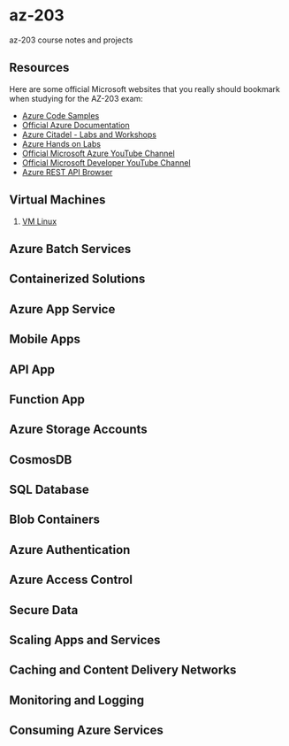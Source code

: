 # az-203
az-203 course notes and projects

## Resources
Here are some official Microsoft websites that you really should bookmark when studying for the AZ-203 exam: 
- [Azure Code Samples](https://azure.microsoft.com/en-us/resources/samples/?sort=0)
- [Official Azure Documentation](https://docs.microsoft.com/en-us/azure/)
- [Azure Citadel - Labs and Workshops](https://azurecitadel.github.io/labs/)
- [Azure Hands on Labs](https://www.microsoft.com/handsonlabs/SelfPacedLabs)
- [Official Microsoft Azure YouTube Channel](https://www.youtube.com/user/windowsazure)
- [Official Microsoft Developer YouTube Channel](https://www.youtube.com/channel/UCsMica-v34Irf9KVTh6xx-g)
- [Azure REST API Browser](https://docs.microsoft.com/en-us/rest/api/?view=Azure)

## Virtual Machines
1. [VM Linux](01.vm.linux.md)

## Azure Batch Services

## Containerized Solutions

## Azure App Service

## Mobile Apps

## API App

## Function App

## Azure Storage Accounts

## CosmosDB

## SQL Database

## Blob Containers

## Azure Authentication

## Azure Access Control

## Secure Data

## Scaling Apps and Services

## Caching and Content Delivery Networks

## Monitoring and Logging

## Consuming Azure Services
<!--stackedit_data:
eyJoaXN0b3J5IjpbNTA1NTUyNDIwXX0=
-->